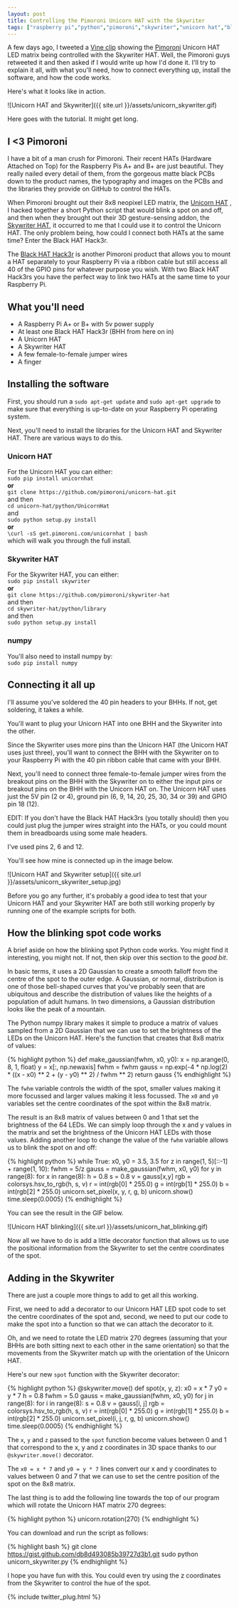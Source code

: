 ```yaml
---
layout: post
title: Controlling the Pimoroni Unicorn HAT with the Skywriter
tags: ["raspberry pi","python","pimoroni","skywriter","unicorn hat","black hat hack3r","tutorial"]
---
```


A few days ago, I tweeted a [Vine clip](https://vine.co/v/OXVehbD6T6q) 
showing the [Pimoroni](http://shop.pimoroni.com) Unicorn HAT LED matrix 
being controlled with the Skywriter HAT. Well, the Pimoroni guys retweeted 
it and then asked if I would write up how I'd done it. I'll try to explain 
it all, with what you'll need, how to connect everything up, install the 
software, and how the code works.

Here's what it looks like in action.

![Unicorn HAT and Skywriter]({{ site.url }}/assets/unicorn_skywriter.gif)

Here goes with the tutorial. It might get long.

## I <3 Pimoroni

I have a bit of a man crush for Pimoroni. Their recent HATs (Hardware
Attached on Top) for the Raspberry Pis A+ and B+ are just beautiful. They
really nailed every detail of them, from the gorgeous matte black PCBs down
to the product names, the typography and images on the PCBs and the libraries
they provide on GitHub to control the HATs.

When Pimoroni brought out their 8x8 neopixel LED matrix, the 
[Unicorn HAT](http://shop.pimoroni.com/products/unicorn-hat)
, I hacked together a short Python script that would blink a spot on and off, 
and then when they brought out their 3D gesture-sensing addon, the 
[Skywriter HAT](http://shop.pimoroni.com/products/skywriter-hat), it occurred 
to me that I could use it to control the Unicorn HAT. The only problem being, 
how could I connect both HATs at the same time? Enter the Black HAT Hack3r.

The [Black HAT Hack3r](http://shop.pimoroni.com/products/black-hat-hacker) 
is another Pimoroni product that allows you to mount a HAT separately to your 
Raspberry Pi via a ribbon cable but still access all 40 of the GPIO pins for 
whatever purpose you wish. With two Black HAT Hack3rs you have the perfect way 
to link two HATs at the same time to your Raspberry Pi.

## What you'll need

* A Raspberry Pi A+ or B+ with 5v power supply
* At least one Black HAT Hack3r (BHH from here on in)
* A Unicorn HAT
* A Skywriter HAT
* A few female-to-female jumper wires
* A finger

## Installing the software

First, you should run a `sudo apt-get update` and `sudo apt-get upgrade` to
make sure that everything is up-to-date on your Raspberry Pi operating system.

Next, you'll need to install the libraries for the Unicorn HAT and Skywriter
HAT. There are various ways to do this.

### Unicorn HAT

For the Unicorn HAT you can either:  
`sudo pip install unicornhat`  
**or**  
`git clone https://github.com/pimoroni/unicorn-hat.git`  
and then  
`cd unicorn-hat/python/UnicornHat`  
and  
`sudo python setup.py install`  
**or**  
`\curl -sS get.pimoroni.com/unicornhat | bash`  
which will walk you through the full install.

### Skywriter HAT

For the Skywriter HAT, you can either:  
`sudo pip install skywriter`  
**or**  
`git clone https://github.com/pimoroni/skywriter-hat`  
and then  
`cd skywriter-hat/python/library`  
and then  
`sudo python setup.py install`

### numpy

You'll also need to install numpy by:  
`sudo pip install numpy`

## Connecting it all up

I'll assume you've soldered the 40 pin headers to your BHHs.
If not, get soldering, it takes a while.

You'll want to plug your Unicorn HAT into one BHH and the Skywriter into the 
other.

Since the Skywriter uses more pins than the Unicorn HAT (the Unicorn HAT uses
just three), you'll want to connect the BHH with the Skywriter on to your
Raspberry Pi with the 40 pin ribbon cable that came with your BHH.

Next, you'll need to connect three female-to-female jumper wires from the 
breakout pins on the BHH with the Skywriter on to either the input pins or
breakout pins on the BHH with the Unicorn HAT on. The Unicorn HAT uses just 
the 5V pin (2 or 4), ground pin (6, 9, 14, 20, 25, 30, 34 or 39) and GPIO
pin 18 (12).

EDIT: If you don't have the Black HAT Hack3rs (you totally should) then you 
could just plug the jumper wires straight into the HATs, or you could mount 
them in breadboards using some male headers.

I've used pins 2, 6 and 12.

You'll see how mine is connected up in the image below.

![Unicorn HAT and Skywriter setup]({{ site.url }}/assets/unicorn_skywriter_setup.jpg)

Before you go any further, it's probably a good idea to test that your Unicorn
HAT and your Skywriter HAT are both still working properly by running one of 
the example scripts for both.

## How the blinking spot code works

A brief aside on how the blinking spot Python code works. You might find it
interesting, you might not. If not, then skip over this section to the *good
bit*.

In basic terms, it uses a 2D Gaussian to create a smooth falloff from the 
centre of the spot to the outer edge. A Gaussian, or normal, distribution is
one of those bell-shaped curves that you've probably seen that are ubiquitous
and describe the distribution of values like the heights of a population of
adult humans. In two dimensions, a Gaussian distribution looks like the peak
of a mountain.

The Python numpy library makes it simple to produce a matrix of values sampled
from a 2D Gaussian that we can use to set the brightness of the LEDs on the
Unicorn HAT. Here's the function that creates that 8x8 matrix of values:

{% highlight python %}
def make_gaussian(fwhm, x0, y0):
	x = np.arange(0, 8, 1, float)
	y = x[:, np.newaxis]
	fwhm = fwhm
	gauss = np.exp(-4 * np.log(2) * ((x - x0) ** 2 + (y - y0) ** 2) / fwhm ** 2)
	return gauss
{% endhighlight %}

The `fwhm` variable controls the width of the spot, smaller values making it
more focussed and larger values making it less focussed. The `x0` and `y0` 
variables set the centre coordinates of the spot within the 8x8 matrix.

The result is an 8x8 matrix of values between 0 and 1 that set the brightness
of the 64 LEDs. We can simply loop through the x and y values in the matrix and
set the brightness of the Unicorn HAT LEDs with those values. Adding another 
loop to change the value of the `fwhm` variable allows us to blink the spot on
and off:

{% highlight python %}
while True:
	x0, y0 = 3.5, 3.5
	for z in range(1, 5)[::-1] + range(1, 10):
		fwhm = 5/z
		gauss = make_gaussian(fwhm, x0, y0)
		for y in range(8):
			for x in range(8):
				h = 0.8
				s = 0.8
				v = gauss[x,y]
				rgb = colorsys.hsv_to_rgb(h, s, v)
				r = int(rgb[0] * 255.0)
				g = int(rgb[1] * 255.0)
				b = int(rgb[2] * 255.0)
				unicorn.set_pixel(x, y, r, g, b)
		unicorn.show()
		time.sleep(0.0005)
{% endhighlight %}

You can see the result in the GIF below.

![Unicorn HAT blinking]({{ site.url }}/assets/unicorn_hat_blinking.gif)

Now all we have to do is add a little decorator function that allows us to 
use the positional information from the Skywriter to set the centre 
coordinates of the spot.

## Adding in the Skywriter

There are just a couple more things to add to get all this working.

First, we need to add a decorator to our Unicorn HAT LED spot code to set 
the centre coordinates of the spot and, second, we need to put our code to 
make the spot into a function so that we can attach the decorator to it.

Oh, and we need to rotate the LED matrix 270 degrees (assuming that your BHHs 
are both sitting next to each other in the same orientation) so that the 
movements from the Skywriter match up with the orientation of the Unicorn HAT.

Here's our new `spot` function with the Skywriter decorator:

{% highlight python %}
@skywriter.move()
def spot(x, y, z):
        x0 = x * 7
        y0 = y * 7
        h = 0.8
        fwhm = 5.0
        gauss = make_gaussian(fwhm, x0, y0)
        for j in range(8):
                for i in range(8):
                        s = 0.8
                        v = gauss[i, j]
                        rgb = colorsys.hsv_to_rgb(h, s, v)
                        r = int(rgb[0] * 255.0)
                        g = int(rgb[1] * 255.0)
                        b = int(rgb[2] * 255.0)
                        unicorn.set_pixel(i, j, r, g, b)
        unicorn.show()
        time.sleep(0.0005)
{% endhighlight %}

The `x`, `y` and `z` passed to the `spot` function become values between 
0 and 1 that correspond to the x, y and z coordinates in 3D space thanks 
to our `@skywriter.move()` decorator.

The `x0 = x * 7` and `y0 = y * 7` lines convert our x and y coordinates to
values between 0 and 7 that we can use to set the centre position of the spot
on the 8x8 matrix.

The last thing is to add the following line towards the top of our program 
which will rotate the Unicorn HAT matrix 270 degrees:

{% highlight python %}
unicorn.rotation(270)
{% endhighlight %}

You can download and run the script as follows:

{% highlight bash %}
git clone https://gist.github.com/db8d493085b39727d3b1.git
sudo python unicorn_skywriter.py
{% endhighlight %}

I hope you have fun with this. You could even try using the z coordinates from 
the Skywriter to control the hue of the spot. 

{% include twitter_plug.html %}
